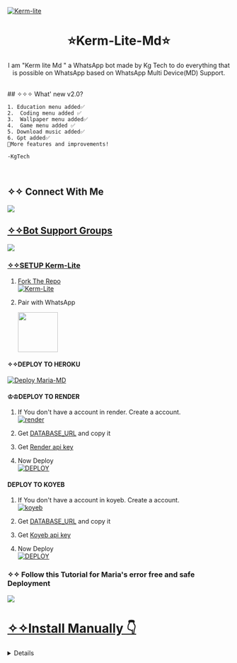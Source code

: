 <a href="https://ibb.co/pQNpmwN"><img src="https://telegra.ph/file/dfd70d0201f2364e67018.png" alt="Kerm-lite" border="0"></a>
<h1 align="center">⭐Kerm-Lite-Md⭐<br></h1>
<p align="center"> 
  I am "Kerm lite Md " a WhatsApp bot made by Kg Tech to do everything that is possible on WhatsApp based on WhatsApp Multi Device(MD) Support.
</p>

</br>
## ✧✧✧ What' new v2.0?

```
1. Education menu added✅️
2.  Coding menu added ✅️
3.  Wallpaper menu added✅️
4.  Game menu added ✅️
5. Download music added✅
6. Gpt added✅
🔻More features and improvements!

-KgTech
```
</br>

## ✧✧ Connect With Me

<p align="center">

<a href="https://whatsapp.com/channel/0029Vafn6hc7DAX3fzsKtn45"><img src="https://img.shields.io/badge/follow channel-25D366?style=for-the-badge&logo=whatsapp&logoColor=white" />

</p>

## ✧✧Bot Support Groups
<p align="center">

<a href="https://chat.whatsapp.com/FpxvVBFOozA6IhNxIWhwFw"><img src="https://img.shields.io/badge/Join support group-25D366?style=for-the-badge&logo=whatsapp&logoColor=white" />

</p>



### ✧✧SETUP Kerm-Lite

  
1. Fork The Repo
    <br>
    <a href="https://github.com/Kgtech-cmr/KERM-LITE-MD/fork"><img title="Kerm-Lite" src="https://img.shields.io/badge/FORK KERM-LITE-h?color=black&style=for-the-badge&logo=stackshare"></a>

2. Pair with WhatsApp 
   <p align="left">
       <a href="https://kerm-session-generator-iqos.onrender.com">
         <img src="https://play-lh.googleusercontent.com/901aMQFFnVoX2T-YuJmTIwpPve_SUgMv_QSyzMSPtAqt_l0CyXN1DxfD6xXU0r2f9iM=w240-h480-rw" width="90" />
       </a>
   </p>


  #### ✧✧DEPLOY TO HEROKU
<a href="https://maria-pair.koyeb.app/deploy.html"><img title="Deploy Maria-MD  " src="https://img.shields.io/badge/DEPLOY HEROKU-h?color=black&style=for-the-badge&logo=heroku"></a>


#### ♔♔DEPLOY TO RENDER 

1. If You don't have a account in render. Create a account.
    <br>
<a href='https://dashboard.render.com/register' target="_blank"><img alt='render' src='https://img.shields.io/badge/-Create-black?style=for-the-badge&logo=render&logoColor=white'/></a>

3. Get [DATABASE_URL](https://github.com/A-d-i-t-h-y-a-n/hermit-md/wiki/DATABASE_URL) and copy it

4. Get [Render api key](https://dashboard.render.com/u/settings#api-keys)

2. Now Deploy
    <br>
<a href='https://render.com/deploy?repo=https://github.com/Kgtech-cmr/KERM-LITE-MD' target="_blank"><img alt='DEPLOY' src='https://img.shields.io/badge/-DEPLOY-black?style=for-the-badge&logo=render&logoColor=white'/>
</a>

#### DEPLOY TO KOYEB 

1. If You don't have a account in koyeb. Create a account.
    <br>
<a href='https://app.koyeb.com/auth/signup' target="_blank"><img alt='koyeb' src='https://img.shields.io/badge/-Create-black?style=for-the-badge&logo=koyeb&logoColor=white'/></a>

3. Get [DATABASE_URL](https://github.com/A-d-i-t-h-y-a-n/hermit-md/wiki/DATABASE_URL) and copy it

4. Get [Koyeb api key](https://app.koyeb.com/account/api)

2. Now Deploy
    <br>
<a href='https://kerm.koyeb.app/deploy-koyeb' target="_blank"><img alt='DEPLOY' src='https://img.shields.io/badge/-DEPLOY-black?style=for-the-badge&logo=koyeb&logoColor=white'/>

</a>


### ✧✧ Follow this Tutorial for Maria's  error free and safe Deployment 
<p align="left" >
  <a href="https://youtu.be/KNu-gr2h7bo"><img src="https://img.shields.io/badge/Tutorial-Video-ff0000?style=for-the-badge&logo=youtube&logoColor=ff000000&link=https://youtu.be/ww4z2m3uORU" /><br>
     
</p>   
    


# ✧✧Install Manually 👇

<details>
<summary>Read more</summary>

## FOR Replit ☁️

1. fork this repo
2. create account on replit.com
3. copy this link
   ._ ```https://github.com/Kgtech-cmr/KERM-LITE-MD```
4. Create a New Repl
5. use import the Kerm-Lite-Md from the link
6. press the run button and link your bot now


## FOR GOOGLE CLOUD ☁️

1.- Cloud
```js
sudo apt-get install libwebp-dev -y
sudo apt-get install git -y
sudo apt-get install nodejs -y
sudo apt-get install ffmpeg -y
sudo apt-get install yarn -y
sudo apt-get install imagemagick -y
```

2.-
```js
git clone https://github.com/Kgtech-cmr/KERM-LITE-MD && cd KERM-LITE-MD 
```

3.- 
```js
yarn install
```
4.- 
```js
yarn install pm2
```
5.- Termux
```js
yarn start pm2
```



  
## Requirements

* [Node.js](https://nodejs.org/en/)
* [Git](https://git-scm.com/downloads)
* [FFmpeg](https://github.com/BtbN/FFmpeg-Builds/releases/download/autobuild-2020-12-08-13-03/ffmpeg-n4.3.1-26-gca55240b8c-win64-gpl-4.3.zip)
* [Libwebp](https://developers.google.com/speed/webp/download)
* Any text editor

<br>

- Termux
```js
apt update -y && apt upgrade -y && pkg update -y && pkg upgrade -y && pkg install libwebp -y && pkg install git -y && pkg install nodejs -y && pkg install ffmpeg -y && pkg install yarn && pkg install imagemagick -y && git clone https://github.com/Kgtech-cmr/KERM-LITE-MD && cd KERM-LITE-MD && npm install && npm start

```

- Update
```js
rm -rf Maria-MD &&
git clone https://github.com/Kgtech-cmr/KERM-LITE-MD && cd KERM-LITE-MD && npm install && npm start

```

- Command For 24/7
```js
npm i -g forever && forever index.js && forever save && forever logs
```
<br>
